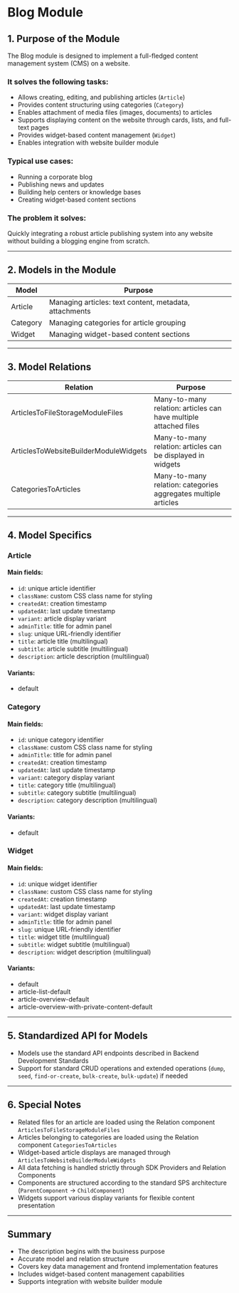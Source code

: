 # Blog Module

## 1. Purpose of the Module

The Blog module is designed to implement a full-fledged content management system (CMS) on a website.

### It solves the following tasks:

- Allows creating, editing, and publishing articles (`Article`)
- Provides content structuring using categories (`Category`)
- Enables attachment of media files (images, documents) to articles
- Supports displaying content on the website through cards, lists, and full-text pages
- Provides widget-based content management (`Widget`)
- Enables integration with website builder module

### Typical use cases:

- Running a corporate blog
- Publishing news and updates
- Building help centers or knowledge bases
- Creating widget-based content sections

### The problem it solves:

Quickly integrating a robust article publishing system into any website without building a blogging engine from scratch.

---

## 2. Models in the Module

| Model    | Purpose                                                |
| -------- | ------------------------------------------------------ |
| Article  | Managing articles: text content, metadata, attachments |
| Category | Managing categories for article grouping               |
| Widget   | Managing widget-based content sections                 |

---

## 3. Model Relations

| Relation                              | Purpose                                                          |
| ------------------------------------- | ---------------------------------------------------------------- |
| ArticlesToFileStorageModuleFiles      | Many-to-many relation: articles can have multiple attached files |
| ArticlesToWebsiteBuilderModuleWidgets | Many-to-many relation: articles can be displayed in widgets      |
| CategoriesToArticles                  | Many-to-many relation: categories aggregates multiple articles   |

---

## 4. Model Specifics

### Article

#### Main fields:

- `id`: unique article identifier
- `className`: custom CSS class name for styling
- `createdAt`: creation timestamp
- `updatedAt`: last update timestamp
- `variant`: article display variant
- `adminTitle`: title for admin panel
- `slug`: unique URL-friendly identifier
- `title`: article title (multilingual)
- `subtitle`: article subtitle (multilingual)
- `description`: article description (multilingual)

#### Variants:

- default

### Category

#### Main fields:

- `id`: unique category identifier
- `className`: custom CSS class name for styling
- `adminTitle`: title for admin panel
- `createdAt`: creation timestamp
- `updatedAt`: last update timestamp
- `variant`: category display variant
- `title`: category title (multilingual)
- `subtitle`: category subtitle (multilingual)
- `description`: category description (multilingual)

#### Variants:

- default

### Widget

#### Main fields:

- `id`: unique widget identifier
- `className`: custom CSS class name for styling
- `createdAt`: creation timestamp
- `updatedAt`: last update timestamp
- `variant`: widget display variant
- `adminTitle`: title for admin panel
- `slug`: unique URL-friendly identifier
- `title`: widget title (multilingual)
- `subtitle`: widget subtitle (multilingual)
- `description`: widget description (multilingual)

#### Variants:

- default
- article-list-default
- article-overview-default
- article-overview-with-private-content-default

---

## 5. Standardized API for Models

- Models use the standard API endpoints described in Backend Development Standards
- Support for standard CRUD operations and extended operations (`dump`, `seed`, `find-or-create`, `bulk-create`, `bulk-update`) if needed

---

## 6. Special Notes

- Related files for an article are loaded using the Relation component `ArticlesToFileStorageModuleFiles`
- Articles belonging to categories are loaded using the Relation component `CategoriesToArticles`
- Widget-based article displays are managed through `ArticlesToWebsiteBuilderModuleWidgets`
- All data fetching is handled strictly through SDK Providers and Relation Components
- Components are structured according to the standard SPS architecture (`ParentComponent` → `ChildComponent`)
- Widgets support various display variants for flexible content presentation

---

## Summary

- The description begins with the business purpose
- Accurate model and relation structure
- Covers key data management and frontend implementation features
- Includes widget-based content management capabilities
- Supports integration with website builder module
